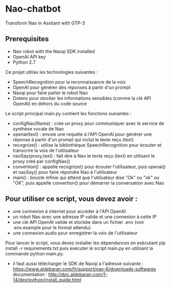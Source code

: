 
# Nao-chatbot

Transform Nao in Assitant with GTP-3 
## Prerequisites
- Nao robot with the Naoqi SDK installed
- OpenAI API key
- Python 2.7


Ce projet utilise les technologies suivantes :
- SpeechRecognition pour la reconnaissance de la voix
- OpenAI pour générer des réponses à partir d'un prompt
- Naoqi pour faire parler le robot Nao
- Dotenv pour stocker les informations sensibles (comme la clé API OpenAI) en dehors du code source

Le script principal main.py contient les fonctions suivantes :

- configNao(Name) : crée un proxy pour communiquer avec le service de synthèse vocale de Nao
- openai(text) : envoie une requête à l'API OpenAI pour générer une réponse à partir d'un prompt qui inclut le texte reçu (text)
- recognize() : utilise la bibliothèque SpeechRecognition pour écouter et transcrire la voix de l'utilisateur
- naoSay(proxy,text) : fait dire à Nao le texte reçu (text) en utilisant le proxy créé par configNao()
- convertion() : appelle recognize() pour écouter l'utilisateur, puis openai() et naoSay() pour faire répondre Nao à l'utilisateur
- main() : boucle infinie qui attend que l'utilisateur dise "Ok" ou "ok" ou "OK", puis appelle convertion() pour démarrer la conversation avec Nao

## Pour utiliser ce script, vous devez avoir :
 - une connexion à internet pour accéder à l'API OpenAI
 - un robot Nao avec une adresse IP valide et une connexion à cette IP
 - une clé API OpenAI valide et stockée dans un fichier .env (voir .env.example pour le format attendu)
 - une connexion audio pour enregistrer la voix de l'utilisateur
 
 Pour lancer le script, vous devez installer les dépendances en exécutant pip install -r requirements.txt puis exécuter le script main.py en utilisant la commande python main.py.
 - il faut aussi télécharger le SDK de Naoqi a l'adresse suivante : 
https://www.aldebaran.com/fr/support/nao-6/downloads-softwares
documentation : http://doc.aldebaran.com/1-14/dev/python/install_guide.html

